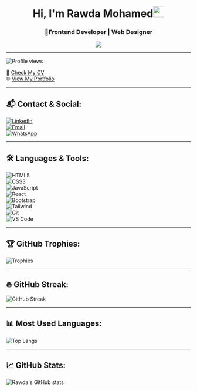 <h1 align="center">Hi, I'm Rawda Mohamed<img width="30px" src="https://raw.githubusercontent.com/iampavangandhi/iampavangandhi/master/gifs/Hi.gif"></h1>


<h3 font-size="20" align="center">🌸Frontend Developer | Web Designer</h3>


<p align="center">
  <a href="https://github.com/rawdamohamed2/readme-typing-svg">
    <img src="https://readme-typing-svg.herokuapp.com?font=Time+New+Roman&color=cyan&size=25&center=true&vCenter=true&width=600&height=100&lines=I+Build+Interactive+%26+Modern+Web+Experiences;Frontend+Developer;Computer+Science+Student;Always+Learning+New+Things">
  </a>
</p> 

---

![Profile views](https://komarev.com/ghpvc/?username=rawdamohamed2&color=brightgreen)

📄 [Check My CV](#)  
🌐 [View My Portfolio](#)  

---

## 📬 Contact & Social:
[![LinkedIn](https://img.icons8.com/color/48/linkedin.png)](https://linkedin.com/in/your-link)  
[![Email](https://img.icons8.com/color/48/gmail.png)](mailto:your-email@gmail.com)  
[![WhatsApp](https://img.icons8.com/color/48/whatsapp.png)](#)  

---

## 🛠️ Languages & Tools:
![HTML5](https://img.icons8.com/color/48/html-5.png)  
![CSS3](https://img.icons8.com/color/48/css3.png)  
![JavaScript](https://img.icons8.com/color/48/javascript.png)  
![React](https://img.icons8.com/color/48/react-native.png)  
![Bootstrap](https://img.icons8.com/color/48/bootstrap.png)  
![Tailwind](https://img.icons8.com/color/48/tailwindcss.png)  
![Git](https://img.icons8.com/color/48/git.png)  
![VS Code](https://img.icons8.com/color/48/visual-studio-code-2019.png)  

---

## 🏆 GitHub Trophies:
![Trophies](https://github-profile-trophy.vercel.app/?username=rawdamohamed2&theme=algolia&margin-w=15&margin-h=15&no-bg=true&no-frame=true)

---

## 🔥 GitHub Streak:
![GitHub Streak](https://github-readme-streak-stats.herokuapp.com/?user=rawdamohamed2&theme=tokyonight)

---

## 📊 Most Used Languages:
![Top Langs](https://github-readme-stats.vercel.app/api/top-langs/?username=rawdamohamed2&layout=compact&theme=tokyonight)

---

## 📈 GitHub Stats:
![Rawda's GitHub stats](https://github-readme-stats.vercel.app/api?username=rawdamohamed2&show_icons=true&theme=tokyonight)
